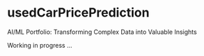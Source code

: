 # usedCarPricePrediction
AI/ML Portfolio: Transforming Complex Data into Valuable Insights


Working in progress ...
